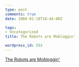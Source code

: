 ```yaml
---
type: post
comments: true
date: 2004-02-18T10:44:00Z

tags:
- Uncategorized
title: The Robots are Mobloggin'

wordpress_id: 553
---
```


[The Robots are Mobloggin'](http://pt.textamerica.com/?r=407974)
